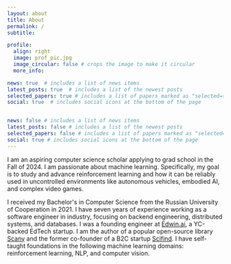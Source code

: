 ```yaml
---
layout: about
title: About
permalink: /
subtitle:

profile:
  align: right
  image: prof_pic.jpg
  image_circular: false # crops the image to make it circular
  more_info:

news: true  # includes a list of news items
latest_posts: true  # includes a list of the newest posts
selected_papers: true # includes a list of papers marked as "selected={true}"
social: true  # includes social icons at the bottom of the page


news: false # includes a list of news items
latest_posts: false # includes a list of the newest posts
selected_papers: false # includes a list of papers marked as "selected={true}"
social: true # includes social icons at the bottom of the page
---
```


I am an aspiring computer science scholar applying to grad school in the Fall of 2024. I am passionate about machine learning. Specifically, my goal is to study and advance reinforcement learning and how it can be reliably used in uncontrolled environments like autonomous vehicles, embodied AI, and complex video games.

I received my Bachelor's in Computer Science from the Russian University of Cooperation in 2021. I have seven years of experience working as a software engineer in industry, focusing on backend engineering, distributed systems, and databases. I was a founding engineer at [Edwin.ai](https://www.ycombinator.com/companies/edwin), a YC-backed EdTech startup. I am the author of a popular open-source library [Scany](https://github.com/georgysavva/scany) and the former co-founder of a B2C startup [Scifind](https://twitter.com/sci_find). I have self-taught foundations in the following machine learning domains: reinforcement learning, NLP, and computer vision.
